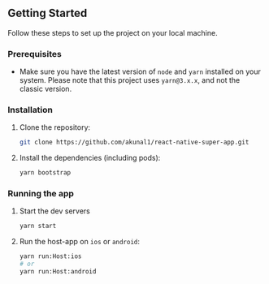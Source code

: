 ## Getting Started

Follow these steps to set up the project on your local machine.

### Prerequisites

- Make sure you have the latest version of `node` and `yarn` installed on your system. Please note that this project uses `yarn@3.x.x`, and not the classic version.

### Installation

1. Clone the repository:

   ```sh
   git clone https://github.com/akunal1/react-native-super-app.git
   ```

2. Install the dependencies (including pods):

   ```sh
   yarn bootstrap
   ```

### Running the app

1. Start the dev servers

   ```sh
   yarn start
   ```

2. Run the host-app on `ios` or `android`:

   ```sh
   yarn run:Host:ios
   # or
   yarn run:Host:android
   ```
